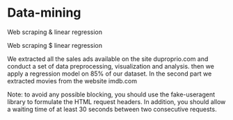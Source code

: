 # Data-mining
Web scraping &amp; linear regression

Web scraping $ linear regression

We extracted all the sales ads available on the site duproprio.com and conduct a set of data preprocessing, visualization and analysis. then we apply a regression model on 85% of our dataset. 
In the second part we extracted movies from the website imdb.com

Note: to avoid any possible blocking, you should use the fake-useragent library to formulate the HTML request headers. 
In addition, you should allow a waiting time of at least 30 seconds between two consecutive requests.
